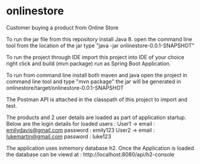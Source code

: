 # onlinestore
Customer buying a product from Online Store

To run the jar file from this repository 
	install Java 8.
	open the command line tool from the location of the jar
	type "java -jar onlinestore-0.0.1-SNAPSHOT" 

To run the project through IDE 
	import this project into IDE of your choice 
	right click and build (mvn package)
	run as Spring Boot Application.

To run from command line 
	install both maven and java
	open the project in command line tool and type "mvn package"
	the jar will be generated in onlinestore/target/onlinestore-0.0.1-SNAPSHOT	

The Postman API is attached in the classpath of this project to import and test.

The products and 2 user details are loaded as part of application startup.
Below are the login details for loaded users :
User1 -> email    : emilydavis@gmail.com 
	 password : emily123
User2 -> email    : lukemartin@gmail.com
	 password : luke123 	

The application uses inmemory database h2.
Once the Application is loaded the database can be viewd at : http://localhost:8080/api/h2-console